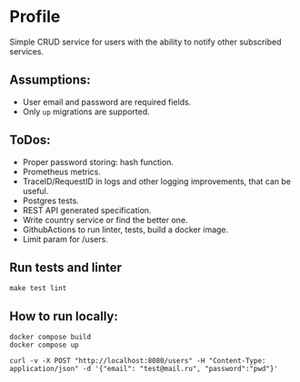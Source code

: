 # Profile
Simple CRUD service for users with the ability to notify other subscribed services.

## Assumptions:
- User email and password are required fields.
- Only `up` migrations are supported.

## ToDos:
- Proper password storing: hash function.
- Prometheus metrics.
- TraceID/RequestID in logs and other logging improvements, that can be useful. 
- Postgres tests.
- REST API generated specification. 
- Write country service or find the better one.
- GithubActions to run linter, tests, build a docker image.
- Limit param for /users.

## Run tests and linter
`make test lint`

## How to run locally:
```
docker compose build
docker compose up

curl -v -X POST "http://localhost:8080/users" -H "Content-Type: application/json" -d '{"email": "test@mail.ru", "password":"pwd"}'
```
